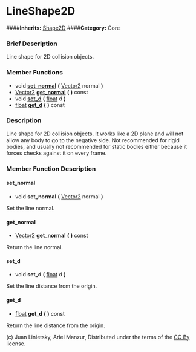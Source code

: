 #  LineShape2D  
####**Inherits:** [Shape2D](class_shape2d)
####**Category:** Core

###  Brief Description  
Line shape for 2D collision objects.

###  Member Functions 
  * void  **[set&#95;normal](#set_normal)**  **(** [Vector2](class_vector2) normal  **)**
  * [Vector2](class_vector2)  **[get&#95;normal](#get_normal)**  **(** **)** const
  * void  **[set&#95;d](#set_d)**  **(** [float](class_float) d  **)**
  * [float](class_float)  **[get&#95;d](#get_d)**  **(** **)** const

###  Description  
Line shape for 2D collision objects. It works like a 2D plane and will not allow any body to go to the negative side. Not recommended for rigid bodies, and usually not recommended for static bodies either because it forces checks against it on every frame.

###  Member Function Description  

#### <a name="set_normal">set_normal</a>
  * void  **set&#95;normal**  **(** [Vector2](class_vector2) normal  **)**

Set the line normal.

#### <a name="get_normal">get_normal</a>
  * [Vector2](class_vector2)  **get&#95;normal**  **(** **)** const

Return the line normal.

#### <a name="set_d">set_d</a>
  * void  **set&#95;d**  **(** [float](class_float) d  **)**

Set the line distance from the origin.

#### <a name="get_d">get_d</a>
  * [float](class_float)  **get&#95;d**  **(** **)** const

Return the line distance from the origin.


(c) Juan Linietsky, Ariel Manzur, Distributed under the terms of the [CC By](https://creativecommons.org/licenses/by/3.0/legalcode) license.
